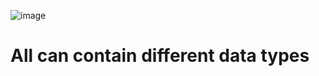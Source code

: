 ![image](https://user-images.githubusercontent.com/60442877/224704690-8fc5ebb7-041c-48c1-a882-2d6d9fd71d31.png)
# All can contain different data types
